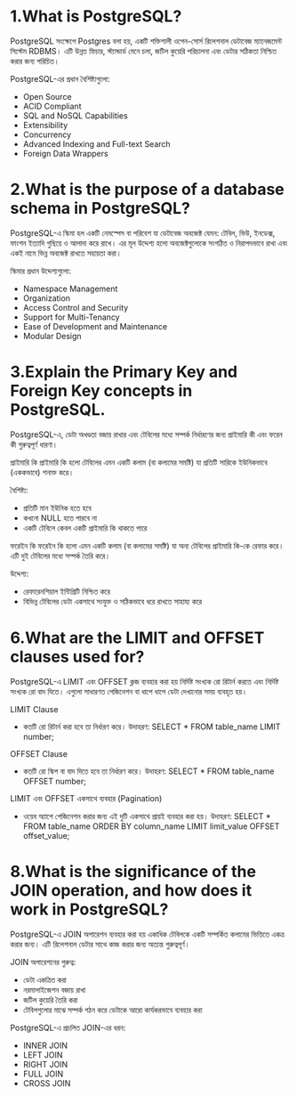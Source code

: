 # 1.What is PostgreSQL?
PostgreSQL সংক্ষেপে Postgres বলা হয়, একটি শক্তিশালী ওপেন-সোর্স রিলেশনাল ডেটাবেজ ম্যানেজমেন্ট সিস্টেম RDBMS। এটি উন্নত ফিচার, স্ট্যান্ডার্ড মেনে চলা, জটিল কুয়েরি পরিচালনা এবং ডেটার সঠিকতা নিশ্চিত করার জন্য পরিচিত।

PostgreSQL-এর প্রধান বৈশিষ্ট্যগুলো:
- Open Source
- ACID Compliant
- SQL and NoSQL Capabilities
- Extensibility
- Concurrency
- Advanced Indexing and Full-text Search
- Foreign Data Wrappers

# 2.What is the purpose of a database schema in PostgreSQL?
PostgreSQL-এ স্কিমা হল একটি নেমস্পেস বা পরিবেশ যা ডেটাবেজ অবজেক্ট যেমন: টেবিল, ভিউ, ইনডেক্স, ফাংশন ইত্যাদি গুছিয়ে ও আলাদা করে রাখে। এর মূল উদ্দেশ্য হলো অবজেক্টগুলোকে সংগঠিত ও নিরাপদভাবে রাখা এবং একই নামে ভিন্ন অবজেক্ট রাখতে সহায়তা করা।

স্কিমার প্রধান উদ্দেশ্যগুলো:
- Namespace Management
- Organization
- Access Control and Security
- Support for Multi-Tenancy
- Ease of Development and Maintenance
- Modular Design

# 3.Explain the Primary Key and Foreign Key concepts in PostgreSQL.
PostgreSQL-এ, ডেটা অখণ্ডতা বজায় রাখার এবং টেবিলের মধ্যে সম্পর্ক নির্ধারণের জন্য প্রাইমারি কী এবং ফরেন কী গুরুত্বপূর্ণ ধারণা।

প্রাইমারি কি
প্রাইমারি কি হলো টেবিলের এমন একটি কলাম (বা কলামের সমষ্টি) যা প্রতিটি সারিকে ইউনিকভাবে (এককভাবে) শনাক্ত করে।

বৈশিষ্ট্য:
- প্রতিটি মান ইউনিক হতে হবে
- কখনো NULL হতে পারবে না
- একটি টেবিলে কেবল একটি প্রাইমারি কি থাকতে পারে

ফরেইন কি
ফরেইন কি হলো এমন একটি কলাম (বা কলামের সমষ্টি) যা অন্য টেবিলের প্রাইমারি কি-কে রেফার করে। এটি দুই টেবিলের মধ্যে সম্পর্ক তৈরি করে।

উদ্দেশ্য:
- রেফারেনশিয়াল ইন্টিগ্রিটি নিশ্চিত করে
- বিভিন্ন টেবিলের ডেটা একসাথে সংযুক্ত ও সঠিকভাবে ধরে রাখতে সাহায্য করে

# 6.What are the LIMIT and OFFSET clauses used for?
PostgreSQL-এ LIMIT এবং OFFSET ক্লজ ব্যবহার করা হয় নির্দিষ্ট সংখ্যক রো রিটার্ন করতে এবং নির্দিষ্ট সংখ্যক রো বাদ দিতে। এগুলো সাধারণত পেজিনেশন বা ধাপে ধাপে ডেটা দেখানোর সময় ব্যবহৃত হয়।

LIMIT Clause
- কতটি রো রিটার্ন করা হবে তা নির্ধারণ করে।
উদাহরণ:
SELECT * FROM table_name
LIMIT number;

OFFSET Clause
- কতটি রো স্কিপ বা বাদ দিতে হবে তা নির্ধারণ করে।
উদাহরণ:
SELECT * FROM table_name
OFFSET number;

LIMIT এবং OFFSET একসাথে ব্যবহার (Pagination)
- ওয়েব অ্যাপে পেজিনেশন করার জন্য এই দুটি একসাথে প্রায়ই ব্যবহার করা হয়।
উদাহরণ:
SELECT * FROM table_name
ORDER BY column_name
LIMIT limit_value OFFSET offset_value;

# 8.What is the significance of the JOIN operation, and how does it work in PostgreSQL?
PostgreSQL-এ JOIN অপারেশন ব্যবহার করা হয় একাধিক টেবিলকে একটি সম্পর্কিত কলামের ভিত্তিতে একত্র করার জন্য। এটি রিলেশনাল ডেটার সাথে কাজ করার জন্য অত্যন্ত গুরুত্বপূর্ণ।

JOIN অপারেশনের গুরুত্ব:
- ডেটা একত্রিত করা
- নরমালাইজেশন বজায় রাখা
- জটিল কুয়েরি তৈরি করা
- টেবিলগুলোর মাঝে সম্পর্ক গঠন করে ডেটাকে আরো কার্যকরভাবে ব্যবহার করা

PostgreSQL-এ প্রচলিত JOIN-এর ধরন:
- INNER JOIN
- LEFT JOIN
- RIGHT JOIN
- FULL JOIN
- CROSS JOIN
